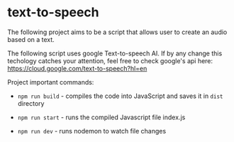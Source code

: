 # text-to-speech
The following project aims to be a script that allows user to create an audio based on a text. 

The following script uses google Text-to-speech AI. If by any change this techology catches your attention, feel free to check google's api here: https://cloud.google.com/text-to-speech?hl=en

Project important commands:

- `npm run build` - compiles the code into JavaScript and saves it in `dist` directory

- `npm run start` - runs the compiled Javascript file index.js

- `npm run dev` - runs nodemon to watch file changes

